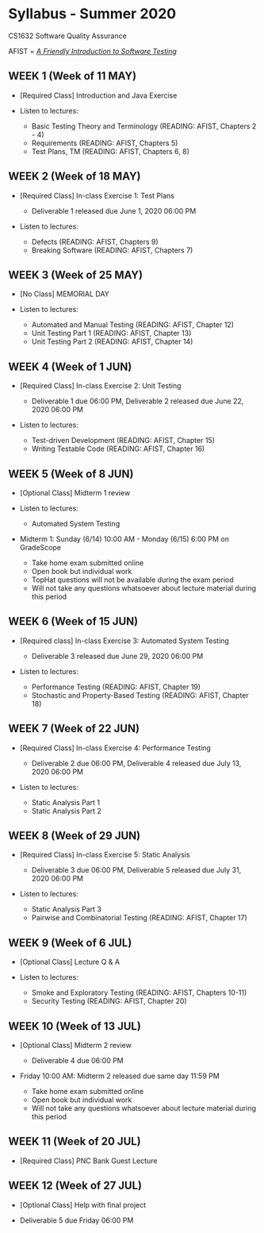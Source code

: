 # Syllabus - Summer 2020
CS1632 Software Quality Assurance

AFIST = [_A Friendly Introduction to Software Testing_](software-quality-assurance-textbook.pdf)

## WEEK 1 (Week of 11 MAY)
* [Required Class] Introduction and Java Exercise

* Listen to lectures:
  * Basic Testing Theory and Terminology (READING: AFIST, Chapters 2 - 4)
  * Requirements (READING: AFIST, Chapters 5)
  * Test Plans, TM (READING: AFIST, Chapters 6, 8)

## WEEK 2 (Week of 18 MAY)

* [Required Class] In-class Exercise 1: Test Plans
  * Deliverable 1 released due June 1, 2020 06:00 PM

* Listen to lectures:
  * Defects (READING: AFIST, Chapters 9)
  * Breaking Software (READING: AFIST, Chapters 7)

## WEEK 3 (Week of 25 MAY)
  
* [No Class] MEMORIAL DAY

* Listen to lectures:
  * Automated and Manual Testing (READING: AFIST, Chapter 12)
  * Unit Testing Part 1 (READING: AFIST, Chapter 13)
  * Unit Testing Part 2 (READING: AFIST, Chapter 14)

## WEEK 4 (Week of 1 JUN)

* [Required Class] In-class Exercise 2: Unit Testing
  * Deliverable 1 due 06:00 PM, Deliverable 2 released due June 22, 2020 06:00 PM

* Listen to lectures:
  * Test-driven Development (READING: AFIST, Chapter 15)
  * Writing Testable Code (READING: AFIST, Chapter 16)

## WEEK 5 (Week of 8 JUN)

* [Optional Class] Midterm 1 review

* Listen to lectures:
  * Automated System Testing

* Midterm 1: Sunday (6/14) 10:00 AM - Monday (6/15) 6:00 PM on GradeScope
  * Take home exam submitted online
  * Open book but individual work
  * TopHat questions will not be available during the exam period
  * Will not take any questions whatsoever about lecture material during this period

## WEEK 6 (Week of 15 JUN)

* [Required class] In-class Exercise 3: Automated System Testing
  * Deliverable 3 released due June 29, 2020 06:00 PM

* Listen to lectures:
  * Performance Testing (READING: AFIST, Chapter 19)
  * Stochastic and Property-Based Testing (READING: AFIST, Chapter 18)

## WEEK 7 (Week of 22 JUN)

* [Required Class] In-class Exercise 4: Performance Testing
  * Deliverable 2 due 06:00 PM, Deliverable 4 released due July 13, 2020 06:00 PM

* Listen to lectures:
  * Static Analysis Part 1
  * Static Analysis Part 2

## WEEK 8 (Week of 29 JUN)

* [Required Class] In-class Exercise 5: Static Analysis
  * Deliverable 3 due 06:00 PM, Deliverable 5 released due July 31, 2020 06:00 PM

* Listen to lectures:
  * Static Analysis Part 3
  * Pairwise and Combinatorial Testing (READING: AFIST, Chapter 17)

## WEEK 9 (Week of 6 JUL)

* [Optional Class] Lecture Q & A

* Listen to lectures:
  * Smoke and Exploratory Testing (READING: AFIST, Chapters 10-11)
  * Security Testing (READING: AFIST, Chapter 20)

## WEEK 10 (Week of 13 JUL)

* [Optional Class] Midterm 2 review
  * Deliverable 4 due 06:00 PM
  
* Friday 10:00 AM: Midterm 2 released due same day 11:59 PM
  * Take home exam submitted online
  * Open book but individual work
  * Will not take any questions whatsoever about lecture material during this period

## WEEK 11 (Week of 20 JUL)

* [Required Class] PNC Bank Guest Lecture

## WEEK 12 (Week of 27 JUL)

* [Optional Class] Help with final project

* Deliverable 5 due Friday 06:00 PM
